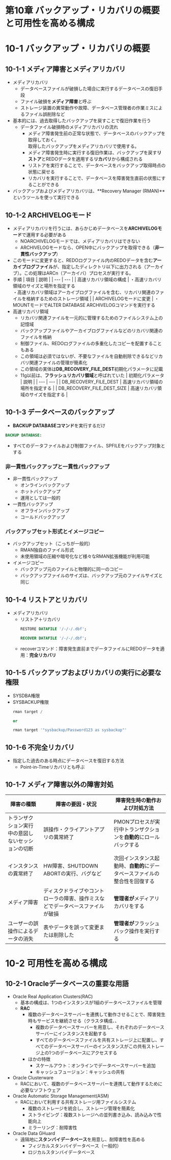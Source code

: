 # 第10章 バックアップ・リカバリの概要と可用性を高める構成
# 10-1 バックアップ・リカバリの概要
## 10-1-1 メディア障害とメディアリカバリ
- メディアリカバリ
    - データベースファイルが破損した場合に実行するデータベースの復旧手段
    - ファイル破損を**メディア障害**と呼ぶ
    - ストレージ装置の異常動作や故障、データベース管理者の作業ミスによるファイル誤削除など
- 基本的には、過去取得したバックアップを戻すことで復旧作業を行う
    - データファイル破損時のメディアリカバリの流れ
        - メディア障害発生前の正常な状態で、データベースのバックアップを取得しておく。<br>取得したバックアップをメディアリカバリで使用する。
        - メディア障害発生時に実行する復旧作業は、バックアップを戻す**リストア**とREDOデータを適用する**リカバリ**から構成される
        - リストアを実行することで、データベースをバックアップ取得時点の状態に戻せる
        - リカバリを実行することで、データベースを障害発生直前の状態にすることができる
- バックアップおよびメディアリカバリは、**Recovery Manager (RMAN)**というツールを使って実行できる

## 10-1-2 ARCHIVELOGモード
- メディアリカバリを行うには、あらかじめデータベースを**ARCHIVELOGモード**で運用する必要がある
    - NOARCHIVELOGモードでは、メディアリカバリはできない
    - ARCHIVELOGモードなら、OPEN中にバックアップを取得できる（**非一貫性バックアップ**）
- このモードに変更すると、REDOログファイル内のREDOデータを含む**アーカイブログファイル**が、指定したディレクトリ以下に出力される（アーカイブ）。この処理はARCn（アーカイバ）プロセスが実行する。
- 手順
    | 項目 | 説明 |
    | --- | --- |
    | 高速リカバリ領域の構成 | ・高速リカバリ領域のサイズと場所を指定する<br>・高速リカバリ領域はアーカイブログファイルを含む、リカバリ関連のファイルを格納するためのストレージ領域 |
    | ARCHIVELOGモードに変更 | ・MOUNTモードでALTER DATABASE ARCHIVELOGコマンドを実行する
- 高速リカバリ領域
    - リカバリ関連ファイルを一元的に管理するためのファイルシステム上の記憶域
    - バックアップファイルやアーカイブログファイルなどのリカバリ関連のファイルを格納
    - 制御ファイル、REDOログファイルの多重化したコピーを配置することもある
    - この領域は必須ではないが、不要なファイルを自動削除できるなどリカバリ関連ファイルの管理が簡素化
    - この領域の実体は**DB_RECOVERY_FILE_DEST**初期化パラメータに記載
    - 11g以前は、**フラッシュリカバリ領域**と呼ばれていた
        | 初期化パラメータ | 説明 |
        | --- | --- |
        | DB_RECOVERY_FILE_DEST | 高速リカバリ領域の場所を指定する |
        | DB_RECOVERY_FILE_DEST_SIZE | 高速リカバリ領域のサイズを指定する |

## 10-1-3 データベースのバックアップ
- **BACKUP DATABASEコマンド**を実行するだけ
```sql
BACKUP DATABASE:
```
- すべてのデータファイルおよび制御ファイル、SPFILEをバックアップ対象とする

### 非一貫性バックアップと一貫性バックアップ
- 非一貫性バックアップ
    - オンラインバックアップ
    - ホットバックアップ
    - 運用としては一般的
- 一貫性バックアップ
    - オフラインバックアップ
    - コールドバックアップ
###  バックアップセット形式とイメージコピー
- バックアップセット（こっちが一般的）
    - RMAN独自のファイル形式
    - 未使用領域の圧縮や暗号化など様々なRMAN拡張機能が利用可能
- イメージコピー
    - バックアップ元のファイルと物理的に同一のコピー
    - バックアップファイルのサイズは、バックアップ元のファイルサイズと同じ

## 10-1-4 リストアとリカバリ
- メディアリカバリ
    - リストア＋リカバリ
        ```sql
        RESTORE DATAFILE '/-/-/.dbf';

        RECOVER DATAFILE '/-/-/.dbf';
        ```
    - recoverコマンド：障害発生直前までデータファイルにREDOデータを適用：**完全リカバリ**

## 10-1-5 バックアップおよびリカバリの実行に必要な権限
- SYSDBA権限
- SYSBACKUP権限
    ```sql
    rman target /

    or

    rman target '"sysbackup/Password123 as sysbackup"'
    ```

## 10-1-6 不完全リカバリ
- 指定した過去のある時点にデータベースを復旧する方法
    - Point-in-Timeリカバリとも呼ぶ

## 10-1-7 メディア障害以外の障害対処
| 障害の種類 | 障害の要因・状況 | 障害発生時の動作および対処方法 |
| --- | --- | --- |
| トランザクション実行中の意図しないセッションの切断 | 誤操作・クライアントアプリの異常終了 | PMONプロセスが実行中トランザクションを**自動的**にロールバックする |
| インスタンスの異常終了 | HW障害、SHUTDOWN ABORTの実行、バグなど | 次回インスタンス起動時、**自動的**にデータベースファイルの整合性を回復する |
| メディア障害 | ディスクドライブやコントローラの障害、操作ミスなどでデータベースファイルが破損 | **管理者が**メディアリカバリをする |
| ユーザーの誤操作によるデータの消失 | 表やデータを誤って変更または削除した | **管理者が**フラッシュバック操作を実行する |

# 10-2 可用性を高める構成
## 10-2-1 Oracleデータベースの重要な用語
- Oracle Real Application Clusters(RAC)
    - 基本の構成は、1つのインスタンスが1組のデータベースファイルを管理
    - **RAC**
        - 複数のデータベースサーバーを連携して動作させることで、障害発生時もサービスを継続させる（クラスタ構成、、
            - 複数のデータベースサーバーを用意し、それぞれのデータベースサーバーにインスタンスを起動する
            - すべてのデータベースファイルを共有ストレージ上に配置し、すべてのデータベースサーバーのインスタンスがこの共有ストレージ上の1つのデータベースにアクセスする
        - ほかの特徴
            - スケールアウト：オンラインでデータベースサーバーを追加
            - キャッシュフュージョン：キャッシュの共有
- Oracle Clusterware
    - RACにおいて、複数のデータベースサーバーを連携して動作するために必要なソフトウェア
- Oracle Automatic Storage Management(ASM)
    - RACにおいて利用する共有ストレージ用ファイルシステム
        - 複数のストレージを統合し、ストレージ管理を簡素化
        - ストライピング：複数ストレージへの並列書き込み、読み込みで性能向上
        - ミラーリング：耐障害性
- Oracle Data GHuard
    - 遠隔地に**スタンバイデータベース**を用意し、耐障害性を高める
        - フィジカルスタンバイデータベース（一般的）
        - ロジカルスタンバイデータベース